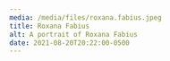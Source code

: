 ```yaml
---
media: /media/files/roxana.fabius.jpeg
title: Roxana Fabius
alt: A portrait of Roxana Fabius
date: 2021-08-20T20:22:00-0500
---
```

